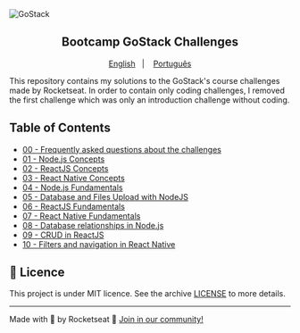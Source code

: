 <img alt="GoStack" src="https://storage.googleapis.com/golden-wind/bootcamp-gostack/header-desafios-new.png" />
<h2 align="center">
  Bootcamp GoStack Challenges
</h2>

<p align="center">
  <a href="README.en.md">English</a>&nbsp;&nbsp;&nbsp;|&nbsp;&nbsp;&nbsp;
  <a href="README.md">Português</a>
</p>

This repository contains my solutions to the GoStack's course challenges made by Rocketseat. In order to contain only coding challenges, I removed the first challenge which was only an introduction challenge without coding.

## Table of Contents

- [00 - Frequently asked questions about the challenges](https://github.com/rocketseat/bootcamp-gostack-desafios/tree/master/faq-desafios)
- [01 - Node.js Concepts](https://github.com/Rocketseat/bootcamp-gostack-desafios/tree/master/desafio-conceitos-nodejs/README.en.md)
- [02 - ReactJS Concepts](https://github.com/Rocketseat/bootcamp-gostack-desafios/tree/master/desafio-conceitos-reactjs)
- [03 - React Native Concepts](https://github.com/Rocketseat/bootcamp-gostack-desafios/tree/master/desafio-conceitos-react-native)
- [04 - Node.js Fundamentals](https://github.com/Rocketseat/bootcamp-gostack-desafios/tree/master/desafio-fundamentos-nodejs)
- [05 - Database and Files Upload with NodeJS](https://github.com/Rocketseat/bootcamp-gostack-desafios/tree/master/desafio-database-upload)
- [06 - ReactJS Fundamentals](https://github.com/Rocketseat/bootcamp-gostack-desafios/tree/master/desafio-fundamentos-reactjs)
- [07 - React Native Fundamentals](https://github.com/Rocketseat/bootcamp-gostack-desafios/tree/master/desafio-fundamentos-react-native)
- [08 - Database relationships in Node.js](https://github.com/Rocketseat/bootcamp-gostack-desafios/tree/master/desafio-database-relations)
- [09 - CRUD in ReactJS](https://github.com/Rocketseat/bootcamp-gostack-desafios/tree/master/desafio-reactjs-crud)
- [10 - Filters and navigation in React Native](https://github.com/Rocketseat/bootcamp-gostack-desafios/tree/master/desafio-react-native-delivery)

## :memo: Licence

This project is under MIT licence. See the archive [LICENSE](LICENSE) to more details.

---

Made with 💜 by Rocketseat :wave: [Join in our community!](https://discordapp.com/invite/gCRAFhc)
